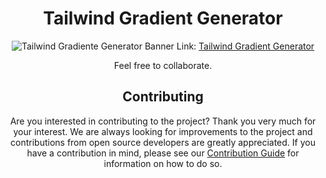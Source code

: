 <div align="center">

# Tailwind Gradient Generator

![Tailwind Gradiente Generator Banner](public/banner.png)
Link: [Tailwind Gradient Generator](https://tailwind-gradient-generator.com/)

<!-- ALL-CONTRIBUTORS-BADGE:END -->

Feel free to collaborate.

## Contributing

Are you interested in contributing to the project? Thank you very much for your interest. We are always looking for improvements to the project and contributions from open source developers are greatly appreciated. If you have a contribution in mind, please see our [Contribution Guide](/CONTRIBUTING.md) for information on how to do so.
